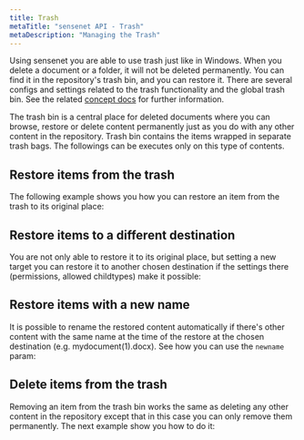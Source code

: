 ```yaml
---
title: Trash
metaTitle: "sensenet API - Trash"
metaDescription: "Managing the Trash"
---
```


Using sensenet you are able to use trash just like in Windows. When you delete a document or a folder, it will not be deleted permanently. You can find it in the repository's trash bin, and you can restore it. There are several configs and settings related to the trash functionality and the global trash bin. See the related [concept docs](/concepts/trash) for further information.

The trash bin is a central place for deleted documents where you can browse, restore or delete content permanently just as you do with any other content in the repository. Trash bin contains the items wrapped in separate trash bags. The followings can be executes only on this type of contents.

## Restore items from the trash

The following example shows you how you can restore an item from the trash to its original place:

<tab category="content-management" article="trash" example="restoreFromTrash" />

## Restore items to a different destination

 You are not only able to restore it to its original place, but setting a new target you can restore it to another chosen destination if the settings there (permissions, allowed childtypes) make it possible:

<tab category="content-management" article="trash" example="restoreToAnotherDestination" />


## Restore items with a new name

It is possible to rename the restored content automatically if there's other content with the same name at the time of the restore at the chosen destination (e.g. mydocument(1).docx). See how you can use the `newname` param:

<tab category="content-management" article="trash" example="restoreWithNewName" />

## Delete items from the trash

Removing an item from the trash bin works the same as deleting any other content in the repository except that in this case you can only remove them permanently. The next example show you how to do it:

<tab category="content-management" article="trash" example="deleteFromTrash" />
